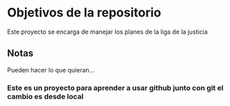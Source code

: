 # Objetivos de la repositorio

Este proyecto se encarga de manejar los planes de la liga de la justicia


## Notas
Pueden hacer lo que quieran...

### Este es un proyecto para aprender a usar github junto con git el cambio es desde local
